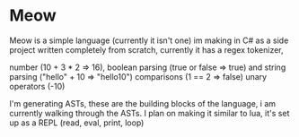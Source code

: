 # Meow
Meow is a simple language (currently it isn't one) im making in C# as a side project written completely from scratch, currently it has a regex tokenizer, 

number (10 + 3 * 2 => 16), 
boolean parsing (true or false => true) and 
string parsing ("hello" + 10 => "hello10")
comparisons (1 == 2 => false)
unary operators (-10)

I'm generating ASTs, these are the building blocks of the language, i am currently walking through the ASTs. I plan on making it similar to lua, it's set up as a REPL (read, eval, print, loop)
